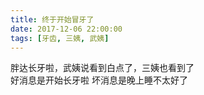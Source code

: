 ```yaml
---
title: 终于开始冒牙了
date: 2017-12-06 22:00:00
tags: [牙齿, 三姨, 武姨]
---
```

胖达长牙啦，武姨说看到白点了，三姨也看到了  
好消息是开始长牙啦 
坏消息是晚上睡不太好了

